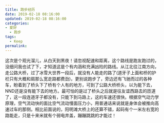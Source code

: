 ```yaml
---
title: 跑步经历
date: 2019-02-18 08:16:00
updated: 2019-02-18 08:16:00
categories: 
- 爱好
  - 跑步
tags:
  - Keep
permalink: 
---
```


这次是个观光溜儿，从白天到黑夜！请忽视配速和距离，这个路线是跑友跑过的，没细问我也试了下，才知道这是个有内涵和充满凶险的路线。从江北往江南方向，走公路大桥，过了冰雪大世界一段后，就没有人能走的路了(道牙子上面和桥的护栏只有大概和肩那么宽走路都费劲)，更别说跑步了，旁边还有飞驰而过的各种车，盼着到了桥头下了桥有个人有的地方，可到了公路大桥桥头，以为能下去，NND还是没有能下去的地方。最可怕的是过了桥头之后就是往友谊西路去的匝道了，这一段连道牙子都没有，只能下到马路上，这的车速还很快。根据空气动力学原理，空气流动快的面比空气流动慢面压力小，用普通话来说就是身体会被推向高速过车的那侧。相比前面说的，阳明滩大桥上的还算不错，起码有个一米左右宽的路能走，只是十来米就有个弱电井盖，蹦蹦跳跳的才能过！
